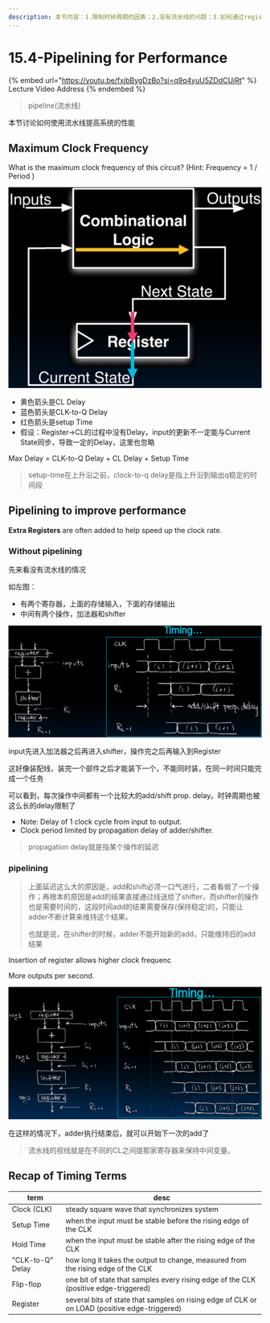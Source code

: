 ```yaml
---
description: 本节内容：1.限制时钟周期的因素；2.没有流水线的问题；3.如何通过register来实现流水线；
---
```


# 15.4-Pipelining for Performance

{% embed url="https://youtu.be/fxjbBygDzBo?si=q9q4yuU5ZDdCUjRt" %}
Lecture Video Address
{% endembed %}

> pipeline(流水线)

本节讨论如何使用流水线提高系统的性能

## Maximum Clock Frequency

What is the maximum clock frequency of this circuit? (Hint: Frequency = 1 / Period )

![process](.image/image-20240612155426088.png)

* 黄色箭头是CL Delay
* 蓝色箭头是CLK-to-Q Delay
* 红色箭头是setup Time
* 假设：Register→CL的过程中没有Delay，input的更新不一定能与Current State同步，导致一定的Delay，这里也忽略

Max Delay = CLK-to-Q Delay + CL Delay + Setup Time

> setup-time在上升沿之前，clock-to-q delay是指上升沿到输出q稳定的时间段

## Pipelining to improve performance

**Extra Registers** are often added to help speed up the clock rate.

### Without pipelining

先来看没有流水线的情况

如左图：

* 有两个寄存器，上面的存储输入，下面的存储输出
* 中间有两个操作，加法器和shifter

![without Pipeline](.image/image-20240612155507973.png)

input先进入加法器之后再进入shifter，操作完之后再输入到Register

这好像装配线，装完一个部件之后才能装下一个，不能同时装，在同一时间只能完成一个任务

可以看到，每次操作中间都有一个比较大的add/shift prop. delay。时钟周期也被这么长的delay限制了

* Note: Delay of 1 clock cycle from input to output.
* Clock period limited by propagation delay of adder/shifter.

> propagation delay就是指某个操作的延迟

### pipelining

> 上面延迟这么大的原因是，add和shift必须一口气进行，二者看做了一个操作；再根本的原因是add的结果直接通过线送给了shifter，而shifter的操作也是需要时间的，这段时间add的结果需要保存(保持稳定)的，只能让adder不断计算来维持这个结果。
>
> 也就是说，在shifter的时候，adder不能开始新的add，只能维持旧的add结果

Insertion of register allows higher clock frequenc

More outputs per second.

![with pipeline](.image/image-20240612155558893.png)

在这样的情况下，adder执行结束后，就可以开始下一次的add了

> 流水线的视线就是在不同的CL之间提那家寄存器来保持中间变量。

## Recap of Timing Terms

| term             | desc                                                                                          |
| ---------------- | --------------------------------------------------------------------------------------------- |
| Clock (CLK)      | steady square wave that synchronizes system                                                   |
| Setup Time       | when the input must be stable before the rising edge of the CLK                               |
| Hold Time        | when the input must be stable after the rising edge of the CLK                                |
| "CLK-to-Q" Delay | how long it takes the output to change, measured from the rising edge of the CLK              |
| Flip-flop        | one bit of state that samples every rising edge of the CLK (positive edge-triggered)          |
| Register         | several bits of state that samples on rising edge of CLK or on LOAD (positive edge-triggered) |
